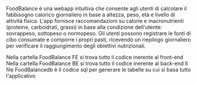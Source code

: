 FoodBalance è una webapp intuitiva che consente agli utenti di calcolare il fabbisogno calorico giornaliero in base a altezza, peso, età e livello di attività fisica. 
L'app fornisce raccomandazioni su calorie e macronutrienti (proteine, carboidrati, grassi) in base alla condizione dell'utente: sovrappeso, sottopeso o normopeso. 
Gli utenti possono registrare le fonti di cibo consumate e comporre i propri pasti, ricevendo un riepilogo giornaliero per verificare il raggiungimento degli obiettivi nutrizionali.

Nella cartella FoodBalance FE si trova tutto il codice inerente al front-end
Nella cartella FoodBalance BE si trova tutto il codice inerente al back-end
Il file FoodBalancedb è il codice sql per generare le tabelle su cui si basa tutto l'applicativo
